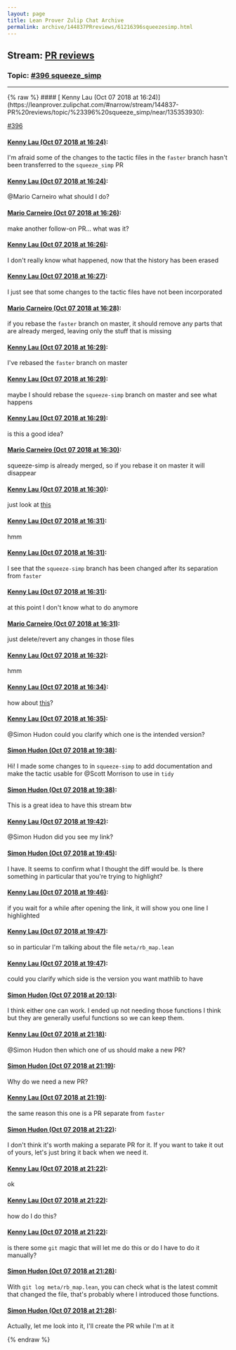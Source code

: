 ```yaml
---
layout: page
title: Lean Prover Zulip Chat Archive 
permalink: archive/144837PRreviews/61216396squeezesimp.html
---
```


## Stream: [PR reviews](https://leanprover-community.github.io/archive/144837PRreviews/index.html)
### Topic: [#396 squeeze_simp](https://leanprover-community.github.io/archive/144837PRreviews/61216396squeezesimp.html)

---

<base href="https://leanprover.zulipchat.com">
{% raw %}
#### [ Kenny Lau (Oct 07 2018 at 16:24)](https://leanprover.zulipchat.com/#narrow/stream/144837-PR%20reviews/topic/%23396%20squeeze_simp/near/135353930):
<p><a href="https://github.com/leanprover/mathlib/issues/396" target="_blank" title="https://github.com/leanprover/mathlib/issues/396">#396</a></p>

#### [ Kenny Lau (Oct 07 2018 at 16:24)](https://leanprover.zulipchat.com/#narrow/stream/144837-PR%20reviews/topic/%23396%20squeeze_simp/near/135353970):
<p>I'm afraid some of the changes to the tactic files in the <code>faster</code> branch hasn't been transferred to the <code>squeeze_simp</code> PR</p>

#### [ Kenny Lau (Oct 07 2018 at 16:24)](https://leanprover.zulipchat.com/#narrow/stream/144837-PR%20reviews/topic/%23396%20squeeze_simp/near/135353972):
<p><span class="user-mention" data-user-id="110049">@Mario Carneiro</span> what should I do?</p>

#### [ Mario Carneiro (Oct 07 2018 at 16:26)](https://leanprover.zulipchat.com/#narrow/stream/144837-PR%20reviews/topic/%23396%20squeeze_simp/near/135354026):
<p>make another follow-on PR...  what was it?</p>

#### [ Kenny Lau (Oct 07 2018 at 16:26)](https://leanprover.zulipchat.com/#narrow/stream/144837-PR%20reviews/topic/%23396%20squeeze_simp/near/135354029):
<p>I don't really know what happened, now that the history has been erased</p>

#### [ Kenny Lau (Oct 07 2018 at 16:27)](https://leanprover.zulipchat.com/#narrow/stream/144837-PR%20reviews/topic/%23396%20squeeze_simp/near/135354036):
<p>I just see that some changes to the tactic files have not been incorporated</p>

#### [ Mario Carneiro (Oct 07 2018 at 16:28)](https://leanprover.zulipchat.com/#narrow/stream/144837-PR%20reviews/topic/%23396%20squeeze_simp/near/135354083):
<p>if you rebase the <code>faster</code> branch on master, it should remove any parts that are already merged, leaving only the stuff that is missing</p>

#### [ Kenny Lau (Oct 07 2018 at 16:29)](https://leanprover.zulipchat.com/#narrow/stream/144837-PR%20reviews/topic/%23396%20squeeze_simp/near/135354089):
<p>I've rebased the <code>faster</code> branch on master</p>

#### [ Kenny Lau (Oct 07 2018 at 16:29)](https://leanprover.zulipchat.com/#narrow/stream/144837-PR%20reviews/topic/%23396%20squeeze_simp/near/135354090):
<p>maybe I should rebase the <code>squeeze-simp</code> branch on master and see what happens</p>

#### [ Kenny Lau (Oct 07 2018 at 16:29)](https://leanprover.zulipchat.com/#narrow/stream/144837-PR%20reviews/topic/%23396%20squeeze_simp/near/135354091):
<p>is this a good idea?</p>

#### [ Mario Carneiro (Oct 07 2018 at 16:30)](https://leanprover.zulipchat.com/#narrow/stream/144837-PR%20reviews/topic/%23396%20squeeze_simp/near/135354137):
<p>squeeze-simp is already merged, so if you rebase it on master it will disappear</p>

#### [ Kenny Lau (Oct 07 2018 at 16:30)](https://leanprover.zulipchat.com/#narrow/stream/144837-PR%20reviews/topic/%23396%20squeeze_simp/near/135354144):
<p>just look at <a href="https://github.com/leanprover/mathlib/compare/master...leanprover-community:faster#diff-a5e03974850487ddd92200ffaf57f9b2L18" target="_blank" title="https://github.com/leanprover/mathlib/compare/master...leanprover-community:faster#diff-a5e03974850487ddd92200ffaf57f9b2L18">this</a></p>

#### [ Kenny Lau (Oct 07 2018 at 16:31)](https://leanprover.zulipchat.com/#narrow/stream/144837-PR%20reviews/topic/%23396%20squeeze_simp/near/135354152):
<p>hmm</p>

#### [ Kenny Lau (Oct 07 2018 at 16:31)](https://leanprover.zulipchat.com/#narrow/stream/144837-PR%20reviews/topic/%23396%20squeeze_simp/near/135354153):
<p>I see that the <code>squeeze-simp</code> branch has been changed after its separation from <code>faster</code></p>

#### [ Kenny Lau (Oct 07 2018 at 16:31)](https://leanprover.zulipchat.com/#narrow/stream/144837-PR%20reviews/topic/%23396%20squeeze_simp/near/135354154):
<p>at this point I don't know what to do anymore</p>

#### [ Mario Carneiro (Oct 07 2018 at 16:31)](https://leanprover.zulipchat.com/#narrow/stream/144837-PR%20reviews/topic/%23396%20squeeze_simp/near/135354156):
<p>just delete/revert any changes in those files</p>

#### [ Kenny Lau (Oct 07 2018 at 16:32)](https://leanprover.zulipchat.com/#narrow/stream/144837-PR%20reviews/topic/%23396%20squeeze_simp/near/135354201):
<p>hmm</p>

#### [ Kenny Lau (Oct 07 2018 at 16:34)](https://leanprover.zulipchat.com/#narrow/stream/144837-PR%20reviews/topic/%23396%20squeeze_simp/near/135354261):
<p>how about <a href="https://github.com/leanprover/mathlib/compare/master...leanprover-community:faster#diff-47cbe97193e277c9a413e62bc8afadffR15" target="_blank" title="https://github.com/leanprover/mathlib/compare/master...leanprover-community:faster#diff-47cbe97193e277c9a413e62bc8afadffR15">this</a>?</p>

#### [ Kenny Lau (Oct 07 2018 at 16:35)](https://leanprover.zulipchat.com/#narrow/stream/144837-PR%20reviews/topic/%23396%20squeeze_simp/near/135354266):
<p><span class="user-mention" data-user-id="110026">@Simon Hudon</span> could you clarify which one is the intended version?</p>

#### [ Simon Hudon (Oct 07 2018 at 19:38)](https://leanprover.zulipchat.com/#narrow/stream/144837-PR%20reviews/topic/%23396%20squeeze_simp/near/135360028):
<p>Hi! I made some changes to in <code>squeeze-simp</code> to add documentation and make the tactic usable for <span class="user-mention" data-user-id="110087">@Scott Morrison</span> to use in <code>tidy</code></p>

#### [ Simon Hudon (Oct 07 2018 at 19:38)](https://leanprover.zulipchat.com/#narrow/stream/144837-PR%20reviews/topic/%23396%20squeeze_simp/near/135360029):
<p>This is a great idea to have this stream btw</p>

#### [ Kenny Lau (Oct 07 2018 at 19:42)](https://leanprover.zulipchat.com/#narrow/stream/144837-PR%20reviews/topic/%23396%20squeeze_simp/near/135360133):
<p><span class="user-mention" data-user-id="110026">@Simon Hudon</span> did you see my link?</p>

#### [ Simon Hudon (Oct 07 2018 at 19:45)](https://leanprover.zulipchat.com/#narrow/stream/144837-PR%20reviews/topic/%23396%20squeeze_simp/near/135360194):
<p>I have. It seems to confirm what I thought the diff would be. Is there something in particular that you're trying to highlight?</p>

#### [ Kenny Lau (Oct 07 2018 at 19:46)](https://leanprover.zulipchat.com/#narrow/stream/144837-PR%20reviews/topic/%23396%20squeeze_simp/near/135360241):
<p>if you wait for a while after opening the link, it will show you one line I highlighted</p>

#### [ Kenny Lau (Oct 07 2018 at 19:47)](https://leanprover.zulipchat.com/#narrow/stream/144837-PR%20reviews/topic/%23396%20squeeze_simp/near/135360247):
<p>so in particular I'm talking about the file <code>meta/rb_map.lean</code></p>

#### [ Kenny Lau (Oct 07 2018 at 19:47)](https://leanprover.zulipchat.com/#narrow/stream/144837-PR%20reviews/topic/%23396%20squeeze_simp/near/135360248):
<p>could you clarify which side is the version you want mathlib to have</p>

#### [ Simon Hudon (Oct 07 2018 at 20:13)](https://leanprover.zulipchat.com/#narrow/stream/144837-PR%20reviews/topic/%23396%20squeeze_simp/near/135360943):
<p>I think either one can work. I ended up not needing those functions I think but they are generally useful functions so we can keep them.</p>

#### [ Kenny Lau (Oct 07 2018 at 21:18)](https://leanprover.zulipchat.com/#narrow/stream/144837-PR%20reviews/topic/%23396%20squeeze_simp/near/135362776):
<p><span class="user-mention" data-user-id="110026">@Simon Hudon</span> then which one of us should make a new PR?</p>

#### [ Simon Hudon (Oct 07 2018 at 21:19)](https://leanprover.zulipchat.com/#narrow/stream/144837-PR%20reviews/topic/%23396%20squeeze_simp/near/135362782):
<p>Why do we need a new PR?</p>

#### [ Kenny Lau (Oct 07 2018 at 21:19)](https://leanprover.zulipchat.com/#narrow/stream/144837-PR%20reviews/topic/%23396%20squeeze_simp/near/135362786):
<p>the same reason this one is a PR separate from <code>faster</code></p>

#### [ Simon Hudon (Oct 07 2018 at 21:22)](https://leanprover.zulipchat.com/#narrow/stream/144837-PR%20reviews/topic/%23396%20squeeze_simp/near/135362891):
<p>I don't think it's worth making a separate PR for it. If you want to take it out of yours, let's just bring it back when we need it.</p>

#### [ Kenny Lau (Oct 07 2018 at 21:22)](https://leanprover.zulipchat.com/#narrow/stream/144837-PR%20reviews/topic/%23396%20squeeze_simp/near/135362894):
<p>ok</p>

#### [ Kenny Lau (Oct 07 2018 at 21:22)](https://leanprover.zulipchat.com/#narrow/stream/144837-PR%20reviews/topic/%23396%20squeeze_simp/near/135362895):
<p>how do I do this?</p>

#### [ Kenny Lau (Oct 07 2018 at 21:22)](https://leanprover.zulipchat.com/#narrow/stream/144837-PR%20reviews/topic/%23396%20squeeze_simp/near/135362900):
<p>is there some <code>git</code> magic that will let me do this or do I have to do it manually?</p>

#### [ Simon Hudon (Oct 07 2018 at 21:28)](https://leanprover.zulipchat.com/#narrow/stream/144837-PR%20reviews/topic/%23396%20squeeze_simp/near/135363076):
<p>With <code>git log meta/rb_map.lean</code>, you can check what is the latest commit that changed the file, that's probably where I introduced those functions.</p>

#### [ Simon Hudon (Oct 07 2018 at 21:28)](https://leanprover.zulipchat.com/#narrow/stream/144837-PR%20reviews/topic/%23396%20squeeze_simp/near/135363086):
<p>Actually, let me look into it, I'll create the PR while I'm at it</p>


{% endraw %}
